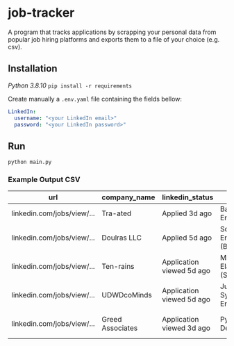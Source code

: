 # job-tracker
A program that tracks applications by scrapping your personal data from popular job hiring platforms and exports them to a file of your choice (e.g. csv).

## Installation
*Python 3.8.10*
`pip install -r requirements`

Create manually a `.env.yaml` file containing the fields bellow:
```yaml
LinkedIn:
  username: "<your LinkedIn email>"
  password: "<your LinkedIn password>"
```

## Run
`python main.py`

### Example Output CSV
| url	| company_name | linkedin_status | title | location | 
| --- | ------------ | --------------- | ----- | -------- |
| linkedin.com/jobs/view/... |	Tra-ated | Applied 3d ago |	Backend Engineer |Rome (On-site) |
| linkedin.com/jobs/view/... |	Doulras LLC| Applied 5d ago	| Software Engineer (Back-end) | Barcelona (Remote) |
| linkedin.com/jobs/view/... |	Ten-rains | Application viewed 5d ago |	MongoDB / Elasticsearch (Semopr) | Rome (Remote) |
| linkedin.com/jobs/view/... |	UDWDcoMinds	 | Application viewed 5d ago |	Junior System Engineer | Athens (Hybrid) |
| linkedin.com/jobs/view/... |	Greed Associates | Application viewed 3d ago |	Python Web Developer | European Union (Remote) |

